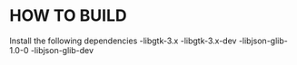 HOW TO BUILD
============
Install the following dependencies
-libgtk-3.x
-libgtk-3.x-dev
-libjson-glib-1.0-0
-libjson-glib-dev
